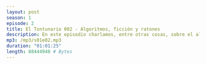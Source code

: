 ```yaml
---
layout: post
season: 1
episode: 2
title: El Tontunario 002 - Algoritmos, ficción y ratones
description: En este episodio charlamos, entre otras cosas, sobre el algoritmo de YouTube, el contrato de la ficción y los ratones
mp3: /mp3/s01e02.mp3
duration: "01:01:25"
length: 88444948 # Bytes
---
```

